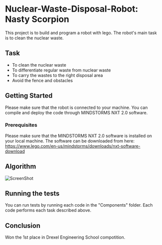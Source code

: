 # Nuclear-Waste-Disposal-Robot: Nasty Scorpion
This project is to build and program a robot with lego. The robot's main task is to clean the nuclear waste.

## Task
* To clean the nuclear waste
* To differentiate regular waste from nuclear waste
* To carry the wastes to the right disposal area
* Avoid the fence and obstacles

## Getting Started

Please make sure that the robot is connected to your machine. You can compile and deploy the code through MINDSTORMS NXT 2.0 software.

### Prerequisites

Please make sure that the MINDSTORMS NXT 2.0 software is installed on your local machine. The software can be downloaded from here: https://www.lego.com/en-us/mindstorms/downloads/nxt-software-download 

## Algorithm
![ScreenShot](https://raw.github.com/JunhoAn0702/Nuclear-Waste-Disposal-Robot/blob/master/Design/Algorithm.png)

## Running the tests

You can run tests by running each code in the "Components" folder. Each code performs each task described above. 

## Conclusion

Won the 1st place in Drexel Engineering School compotition.
